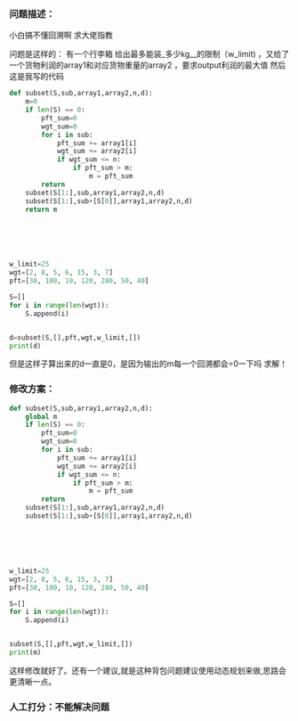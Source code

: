 ### 问题描述：
<p>小白搞不懂回溯啊 求大佬指教</p>
问题是这样的：
有一个行李箱
给出最多能装_多少kg__的限制（w_limit)
，又给了一个货物利润的array1和对应货物重量的array2
，要求output利润的最大值
然后这是我写的代码

```python
def subset(S,sub,array1,array2,n,d):
    m=0
    if len(S) == 0:
        pft_sum=0
        wgt_sum=0
        for i in sub:
            pft_sum += array1[i]
            wgt_sum += array2[i]
            if wgt_sum <= n:
                if pft_sum > m:
                    m = pft_sum
        return 
    subset(S[1:],sub,array1,array2,n,d)
    subset(S[1:],sub+[S[0]],array1,array2,n,d)
    return m






w_limit=25
wgt=[2, 8, 5, 6, 15, 3, 7]
pft=[30, 100, 10, 120, 280, 50, 40]

S=[]
for i in range(len(wgt)):
    S.append(i)


d=subset(S,[],pft,wgt,w_limit,[])
print(d)


```
但是这样子算出来的d一直是0，是因为输出的m每一个回溯都会=0一下吗
求解！ 
### 修改方案：


```python
def subset(S,sub,array1,array2,n,d):
    global m
    if len(S) == 0:
        pft_sum=0
        wgt_sum=0
        for i in sub:
            pft_sum += array1[i]
            wgt_sum += array2[i]
            if wgt_sum <= n:
                if pft_sum > m:
                    m = pft_sum
        return 
    subset(S[1:],sub,array1,array2,n,d)
    subset(S[1:],sub+[S[0]],array1,array2,n,d)






w_limit=25
wgt=[2, 8, 5, 6, 15, 3, 7]
pft=[30, 100, 10, 120, 280, 50, 40]

S=[]
for i in range(len(wgt)):
    S.append(i)


subset(S,[],pft,wgt,w_limit,[])
print(m)


```
这样修改就好了。还有一个建议,就是这种背包问题建议使用动态规划来做,思路会更清晰一点。
### 人工打分：不能解决问题
